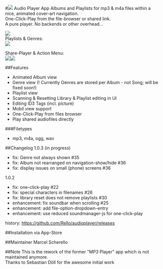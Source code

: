 #![](https://github.com/z000ao8q/screenshots/blob/master/Audioplayer_Icon_30.png) Audio Player App
Albums and Playlists for mp3 & m4a files within a nice, animated cover-art navigation.<br>
One-Click-Play from the file-browser or shared link.<br>
A pure player. No backends or other overhead...

![](https://github.com/z000ao8q/screenshots/blob/master/audioplayer_main.png)<br>
Playlists & Genres:<br>
![](https://github.com/z000ao8q/screenshots/blob/master/audioplayer_lists.png)<br>

Share-Player & Action Menu:<br>
![](https://github.com/z000ao8q/screenshots/blob/master/audioplayer_share.png)![](https://github.com/z000ao8q/screenshots/blob/master/audioplayer_actions.png)<br>

##Features
- Animated Album view
- Genre view (! Currently Genres are stored per Album - not Song; will be fixed soon!)
- Playlist view
- Scanning & Resetting Library & Playlist editing in UI
- Editing ID3 Tags (incl. picture)
- Mobil view support
- One-Click-Play from files browser
- Play shared audiofiles directly

###Filetypes
- mp3, m4a, ogg, wav

##Changelog
1.0.3 (in progress)
- fix: Genre not always shown #35
- fix: Album not rearranged on navigation-show/hide #36
- fix: display issues on small (phone) screens #36

1.0.2
- fix: one-click-play #22
- fix: special characters in filenames #26
- fix: library reset does not remove playlists #30
- enhancement: fix soundbar when scrolling #25
- enhancement: add file-option-dropdown-entry
- enhancement: use reduced soundmanager-js for one-click-play

history:
https://github.com/Rello/audioplayer/releases


##Installation
via App-Store

##Maintainer
Marcel Scherello<br>

##Note
This is the rework of the former "MP3 Player" app which is not maintained anymore. <br>
Thanks to Sebastian Döll for the awesome initial work
